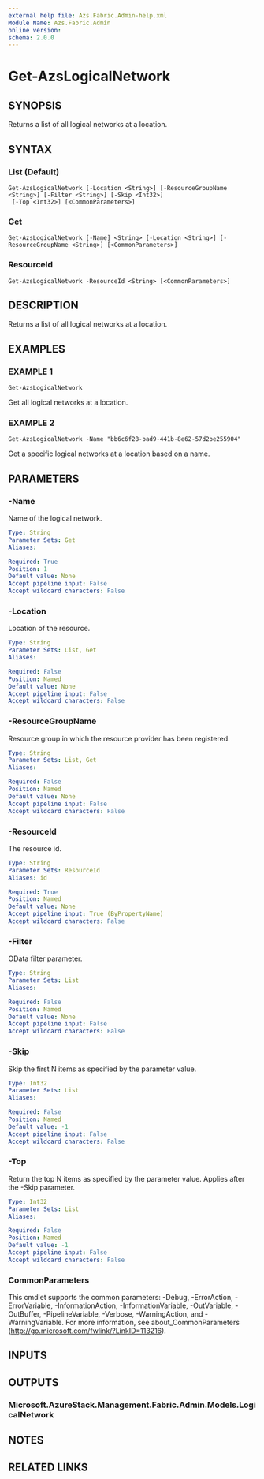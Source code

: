 ```yaml
---
external help file: Azs.Fabric.Admin-help.xml
Module Name: Azs.Fabric.Admin
online version:
schema: 2.0.0
---
```


# Get-AzsLogicalNetwork

## SYNOPSIS
Returns a list of all logical networks at a location.

## SYNTAX

### List (Default)
```
Get-AzsLogicalNetwork [-Location <String>] [-ResourceGroupName <String>] [-Filter <String>] [-Skip <Int32>]
 [-Top <Int32>] [<CommonParameters>]
```

### Get
```
Get-AzsLogicalNetwork [-Name] <String> [-Location <String>] [-ResourceGroupName <String>] [<CommonParameters>]
```

### ResourceId
```
Get-AzsLogicalNetwork -ResourceId <String> [<CommonParameters>]
```

## DESCRIPTION
Returns a list of all logical networks at a location.

## EXAMPLES

### EXAMPLE 1
```
Get-AzsLogicalNetwork
```

Get all logical networks at a location.

### EXAMPLE 2
```
Get-AzsLogicalNetwork -Name "bb6c6f28-bad9-441b-8e62-57d2be255904"
```

Get a specific logical networks at a location based on a name.

## PARAMETERS

### -Name
Name of the logical network.

```yaml
Type: String
Parameter Sets: Get
Aliases:

Required: True
Position: 1
Default value: None
Accept pipeline input: False
Accept wildcard characters: False
```

### -Location
Location of the resource.

```yaml
Type: String
Parameter Sets: List, Get
Aliases:

Required: False
Position: Named
Default value: None
Accept pipeline input: False
Accept wildcard characters: False
```

### -ResourceGroupName
Resource group in which the resource provider has been registered.

```yaml
Type: String
Parameter Sets: List, Get
Aliases:

Required: False
Position: Named
Default value: None
Accept pipeline input: False
Accept wildcard characters: False
```

### -ResourceId
The resource id.

```yaml
Type: String
Parameter Sets: ResourceId
Aliases: id

Required: True
Position: Named
Default value: None
Accept pipeline input: True (ByPropertyName)
Accept wildcard characters: False
```

### -Filter
OData filter parameter.

```yaml
Type: String
Parameter Sets: List
Aliases:

Required: False
Position: Named
Default value: None
Accept pipeline input: False
Accept wildcard characters: False
```

### -Skip
Skip the first N items as specified by the parameter value.

```yaml
Type: Int32
Parameter Sets: List
Aliases:

Required: False
Position: Named
Default value: -1
Accept pipeline input: False
Accept wildcard characters: False
```

### -Top
Return the top N items as specified by the parameter value.
Applies after the -Skip parameter.

```yaml
Type: Int32
Parameter Sets: List
Aliases:

Required: False
Position: Named
Default value: -1
Accept pipeline input: False
Accept wildcard characters: False
```

### CommonParameters
This cmdlet supports the common parameters: -Debug, -ErrorAction, -ErrorVariable, -InformationAction, -InformationVariable, -OutVariable, -OutBuffer, -PipelineVariable, -Verbose, -WarningAction, and -WarningVariable. For more information, see about_CommonParameters (<http://go.microsoft.com/fwlink/?LinkID=113216>).

## INPUTS

## OUTPUTS

### Microsoft.AzureStack.Management.Fabric.Admin.Models.LogicalNetwork

## NOTES

## RELATED LINKS
